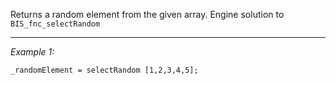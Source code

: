 Returns a random element from the given array. Engine solution to `BIS_fnc_selectRandom`


---
*Example 1:*
```sqf
_randomElement = selectRandom [1,2,3,4,5];
```